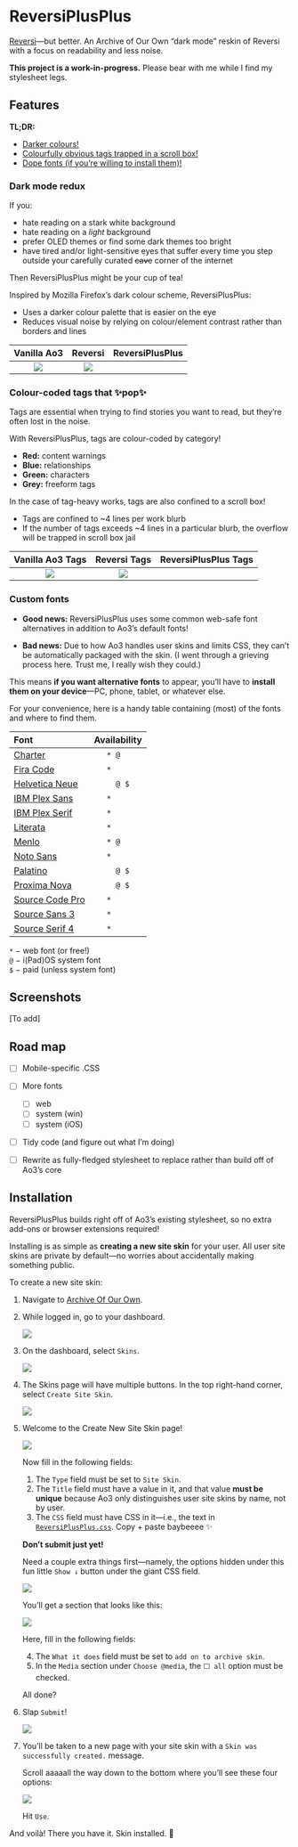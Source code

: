 # ReversiPlusPlus
[Reversi](https://archiveofourown.org/skins/929)—but better. An Archive of Our Own “dark mode” reskin of Reversi with a focus on readability and less noise.

**This project is a work-in-progress.** Please bear with me while I find my stylesheet legs.


## Features
**TL;DR:**
- [Darker colours!](https://github.com/galaxygrotesque/ReversiPlusPlus#dark-mode-redux)
- [Colourfully obvious tags trapped in a scroll box!](https://github.com/galaxygrotesque/ReversiPlusPlus#colour-coded-tags-that-pop)
- [Dope fonts (if you’re willing to install them)!](https://github.com/galaxygrotesque/ReversiPlusPlus#custom-fonts)


### Dark mode redux
If you:
- hate reading on a stark white background
- hate reading on a *light* background
- prefer OLED themes or find some dark themes too bright
- have tired and/or light-sensitive eyes that suffer every time you step outside your carefully curated ~~cave~~ corner of the internet

Then ReversiPlusPlus might be your cup of tea!

Inspired by Mozilla Firefox’s dark colour scheme, ReversiPlusPlus:
- Uses a darker colour palette that is easier on the eye
- Reduces visual noise by relying on colour/element contrast rather than borders and lines

|                Vanilla Ao3                |                  Reversi                   | ReversiPlusPlus |
| :---------------------------------------: | :----------------------------------------: | :-------------- |
| ![](img/comparison-reversi-vanilla-theme) | ![](img/comparison-reversi-plusplus-theme) |                 |


### Colour-coded tags that ✨pop✨
Tags are essential when trying to find stories you want to read, but they’re often lost in the noise.

With ReversiPlusPlus, tags are colour-coded by category!
- **Red:** content warnings
- **Blue:** relationships
- **Green:** characters
- **Grey:** freeform tags

In the case of tag-heavy works, tags are also confined to a scroll box!
- Tags are confined to ~4 lines per work blurb
- If the number of tags exceeds ~4 lines in a particular blurb, the overflow will be trapped in scroll box jail

|             Vanilla Ao3 Tags             |               Reversi Tags                | ReversiPlusPlus Tags |
| :--------------------------------------: | :---------------------------------------: | :------------------- |
| ![](img/comparison-reversi-vanilla-tags) | ![](img/comparison-reversi-plusplus-tags) |                      |


### Custom fonts
- **Good news:** ReversiPlusPlus uses some common web-safe font alternatives in addition to Ao3’s default fonts!

- **Bad news:** Due to how Ao3 handles user skins and limits CSS, they can’t be automatically packaged with the skin. (I went through a grieving process here. Trust me, I really wish they could.)

This means **if you want alternative fonts** to appear, you’ll have to **install them on your device**—PC, phone, tablet, or whatever else.

<!-- - [How do I install a font?]() -->

For your convenience, here is a handy table containing (most) of the fonts and where to find them.

| Font                                                                                 | Availability |
| :----------------------------------------------------------------------------------- | :----------: |
| [Charter](https://fontesk.com/charter-typeface/)                                     | ```* @  ```  |
| [Fira Code](https://fonts.google.com/specimen/Fira+Code)                             | ```*    ```  |
| [Helvetica Neue](https://myfonts.com/collections/neue-helvetica-font-linotype)       | ```  @ $```  |
| [IBM Plex Sans](https://fonts.google.com/specimen/IBM+Plex+Sans)                     | ```*    ```  |
| [IBM Plex Serif](https://fonts.google.com/specimen/IBM+Plex+Serif)                   | ```*    ```  |
| [Literata](https://fonts.google.com/specimen/Literata)                               | ```*    ```  |
| [Menlo](https://github.com/hbin/top-programming-fonts/blob/master/Menlo-Regular.ttf) | ```* @  ```  |
| [Noto Sans](https://fonts.google.com/specimen/Noto+Sans)                             | ```*    ```  |
| [Palatino](https://myfonts.com/collections/palatino-font-linotype)                   | ```  @ $```  |
| [Proxima Nova](https://fonts.adobe.com/fonts/proxima-nova)                           | ```  @ $```  |
| [Source Code Pro](https://fonts.google.com/specimen/Source+Code+Pro)                 | ```*    ```  |
| [Source Sans 3](https://fonts.google.com/specimen/Source+Sans+3)                     | ```*    ```  |
| [Source Serif 4](https://fonts.google.com/specimen/Source+Serif+4)                   | ```*    ```  |

```*``` − web font (or free!)  
```@``` − i(Pad)OS system font  
```$``` − paid (unless system font)


## Screenshots
[To add]


## Road map
- [ ] Mobile-specific .CSS
- [ ] More fonts
	- [ ] web
	- [ ] system (win)
	- [ ] system (iOS)
- [ ] Tidy code (and figure out what I’m doing)
- [ ] Rewrite as fully-fledged stylesheet to replace rather than build off of Ao3’s core


## Installation
ReversiPlusPlus builds right off of Ao3’s existing stylesheet, so no extra add-ons or browser extensions required!

Installing is as simple as **creating a new site skin** for your user. All user site skins are private by default—no worries about accidentally making something public.

To create a new site skin:

1. Navigate to [Archive Of Our Own](https://archiveofourown.org/).

2. While logged in, go to your dashboard.

	![](img/install-steps-01.png)

3. On the dashboard, select ```Skins```.

	![](img/install-steps-02.png)

4. The Skins page will have multiple buttons. In the top right-hand corner, select ```Create Site Skin```.

	![](img/install-steps-03.png)

5. Welcome to the Create New Site Skin page!
	
	![](img/install-steps-04.png)

	Now fill in the following fields:

	1. The ```Type``` field must be set to ```Site Skin```.
	2. The ``Title`` field must have a value in it, and that value **must be unique** because Ao3 only distinguishes user site skins by name, not by user.
	3. The ```CSS``` field must have CSS in it—i.e., the text in [```ReversiPlusPlus.css```](https://github.com/galaxygrotesque/ReversiPlusPlus/blob/main/css/ReversiPlusPlus.css). Copy + paste baybeeee ✨

	**Don’t submit just yet!**
	
	Need a couple extra things first—namely, the options hidden under this fun little ```Show ↓``` button under the giant CSS field.
	
	![](img/install-steps-05.png)
	
	You’ll get a section that looks like this:
	
	![](img/install-steps-06.png)
	
	Here, fill in the following fields:
	
	4. The ```What it does``` field must be set to ```add on to archive skin```.
	5. In the ```Media``` section under ```Choose @media```, the ```⬜ all``` option must be checked.

	All done?

6. Slap ```Submit```!

	![](img/install-steps-07.png)

7. You’ll be taken to a new page with your site skin with a ```Skin was successfully created.``` message.

	Scroll aaaaall the way down to the bottom where you’ll see these four options:

	![](img/install-steps-08.png)
	
	Hit ```Use```.

And voilà! There you have it. Skin installed. 🌠
